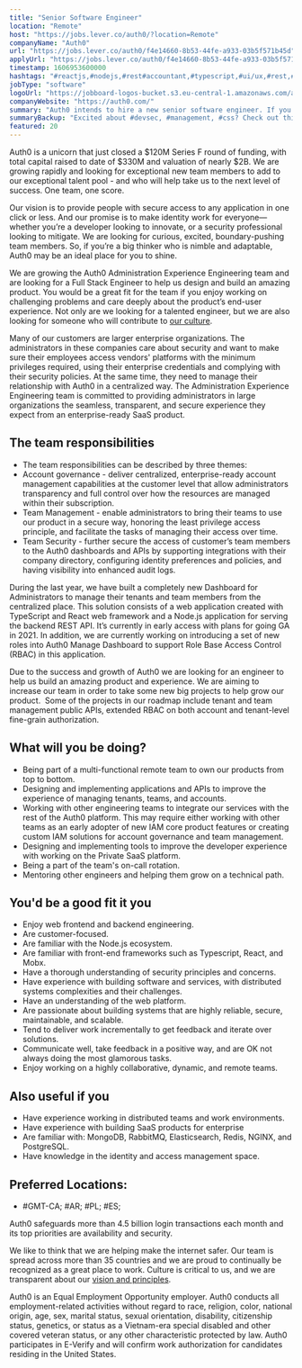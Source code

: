 ```yaml
---
title: "Senior Software Engineer"
location: "Remote"
host: "https://jobs.lever.co/auth0/?location=Remote"
companyName: "Auth0"
url: "https://jobs.lever.co/auth0/f4e14660-8b53-44fe-a933-03b5f571b45d"
applyUrl: "https://jobs.lever.co/auth0/f4e14660-8b53-44fe-a933-03b5f571b45d/apply"
timestamp: 1606953600000
hashtags: "#reactjs,#nodejs,#rest#accountant,#typescript,#ui/ux,#rest,#redis,#postgresql"
jobType: "software"
logoUrl: "https://jobboard-logos-bucket.s3.eu-central-1.amazonaws.com/auth0"
companyWebsite: "https://auth0.com/"
summary: "Auth0 intends to hire a new senior software engineer. If you have designing and implementing applications and APIs to improve the experience of managing tenants, teams, and accounts, consider applying."
summaryBackup: "Excited about #devsec, #management, #css? Check out this job post!"
featured: 20
---
```


Auth0 is a unicorn that just closed a $120M Series F round of funding, with total capital raised to date of $330M and valuation of nearly $2B. We are growing rapidly and looking for exceptional new team members to add to our exceptional talent pool - and who will help take us to the next level of success. One team, one score. 

Our vision is to provide people with secure access to any application in one click or less. And our promise is to make identity work for everyone—whether you’re a developer looking to innovate, or a security professional looking to mitigate. We are looking for curious, excited, boundary-pushing team members. So, if you’re a big thinker who is nimble and adaptable, Auth0 may be an ideal place for you to shine.

We are growing the Auth0 Administration Experience Engineering team and are looking for a Full Stack Engineer to help us design and build an amazing product. You would be a great fit for the team if you enjoy working on challenging problems and care deeply about the product’s end-user experience. Not only are we looking for a talented engineer, but we are also looking for someone who will contribute to [our culture](https://auth0.com/careers/culture).

Many of our customers are larger enterprise organizations. The administrators in these companies care about security and want to make sure their employees access vendors' platforms with the minimum privileges required, using their enterprise credentials and complying with their security policies. At the same time, they need to manage their relationship with Auth0 in a centralized way. The Administration Experience Engineering team is committed to providing administrators in large organizations the seamless, transparent, and secure experience they expect from an enterprise-ready SaaS product.

## The team responsibilities

*   The team responsibilities can be described by three themes:
*   Account governance - deliver centralized, enterprise-ready account management capabilities at the customer level that allow administrators transparency and full control over how the resources are managed within their subscription.
*   Team Management - enable administrators to bring their teams to use our product in a secure way, honoring the least privilege access principle, and facilitate the tasks of managing their access over time.
*   Team Security - further secure the access of customer’s team members to the Auth0 dashboards and APIs by supporting integrations with their company directory, configuring identity preferences and policies, and having visibility into enhanced audit logs.

During the last year, we have built a completely new Dashboard for Administrators to manage their tenants and team members from the centralized place. This solution consists of a web application created with TypeScript and React web framework and a Node.js application for serving the backend REST API. It’s currently in early access with plans for going GA in 2021. In addition, we are currently working on introducing a set of new roles into Auth0 Manage Dashboard to support Role Base Access Control (RBAC) in this application.

Due to the success and growth of Auth0 we are looking for an engineer to help us build an amazing product and experience. We are aiming to increase our team in order to take some new big projects to help grow our product.  Some of the projects in our roadmap include tenant and team management public APIs, extended RBAC on both account and tenant-level fine-grain authorization.

## What will you be doing?

*   Being part of a multi-functional remote team to own our products from top to bottom.
*   Designing and implementing applications and APIs to improve the experience of managing tenants, teams, and accounts.
*   Working with other engineering teams to integrate our services with the rest of the Auth0 platform. This may require either working with other teams as an early adopter of new IAM core product features or creating custom IAM solutions for account governance and team management.
*   Designing and implementing tools to improve the developer experience with working on the Private SaaS platform.
*   Being a part of the team's on-call rotation.
*   Mentoring other engineers and helping them grow on a technical path.

## You'd be a good fit it you

*   Enjoy web frontend and backend engineering.
*   Are customer-focused.
*   Are familiar with the Node.js ecosystem.
*   Are familiar with front-end frameworks such as Typescript, React, and Mobx.
*   Have a thorough understanding of security principles and concerns.
*   Have experience with building software and services, with distributed systems complexities and their challenges.
*   Have an understanding of the web platform.
*   Are passionate about building systems that are highly reliable, secure, maintainable, and scalable.
*   Tend to deliver work incrementally to get feedback and iterate over solutions.
*   Communicate well, take feedback in a positive way, and are OK not always doing the most glamorous tasks.
*   Enjoy working on a highly collaborative, dynamic, and remote teams.

## Also useful if you

*   Have experience working in distributed teams and work environments.
*   Have experience with building SaaS products for enterprise 
*   Are familiar with: MongoDB, RabbitMQ, Elasticsearch, Redis, NGINX, and PostgreSQL.
*   Have knowledge in the identity and access management space.

## Preferred Locations:

*   #GMT-CA; #AR; #PL; #ES;

Auth0 safeguards more than 4.5 billion login transactions each month and its top priorities are availability and security.

We like to think that we are helping make the internet safer. Our team is spread across more than 35 countries and we are proud to continually be recognized as a great place to work. Culture is critical to us, and we are transparent about our [vision and principles](https://auth0.com/blog/the-developer-first-identity-platform-auth0-story-and-future). 

Auth0 is an Equal Employment Opportunity employer. Auth0 conducts all employment-related activities without regard to race, religion, color, national origin, age, sex, marital status, sexual orientation, disability, citizenship status, genetics, or status as a Vietnam-era special disabled and other covered veteran status, or any other characteristic protected by law. Auth0 participates in E-Verify and will confirm work authorization for candidates residing in the United States.
